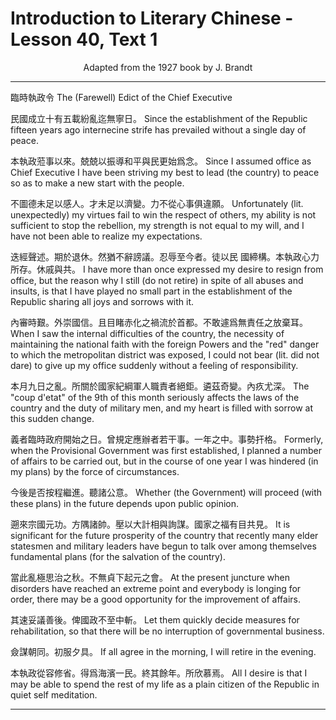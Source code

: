 # Introduction to Literary Chinese - Lesson 40, Text 1

<center>Adapted from the 1927 book by J. Brandt</center>

---

臨時執政令
The (Farewell) Edict of the Chief Executive

民國成立十有五載紛亂迄無寧日。
Since the establishment of the Republic fifteen years ago internecine strife has prevailed without a single day of peace.

本執政蒞事以來。兢兢以振導和平與民更始爲念。
Since I assumed office as Chief Executive I have been striving my best to lead (the country) to peace so as to make a new start with the people.

不圖德未足以感人。才未足以濟變。力不從心事俱違願。
Unfortunately (lit. unexpectedly) my virtues fail to win the respect of others, my ability is not sufficient to stop the rebellion, my strength is not equal to my will, and I have not been able to realize my expectations.

迭經聲述。期於退休。然猶不辭謗議。忍辱至今者。徒以民
國締構。本執政心力所存。休戚與共。
I have more than once expressed my desire to resign from office, but the reason why I still (do not retire) in spite of all abuses and insults, is that I have played no small part in the establishment of the Republic sharing all joys and sorrows with it.

內審時艱。外崇國信。且目睹赤化之禍流於首都。不敢遽爲無責任之放棄耳。
When I saw the internal difficulties of the country, the necessity of maintaining the national faith with the foreign Powers and the "red" danger to which the metropolitan district was exposed, I could not bear (lit. did not dare) to give up my office suddenly without a feeling of responsibility.

本月九日之亂。所關於國家紀綱軍人職責者絕鉅。遴茲奇變。內疚尤深。
The "coup d'etat" of the 9th of this month seriously affects the laws of the country and the duty of military men, and my heart is filled with sorrow at this sudden change.

義者臨時政府開始之日。曾規定應辦者若干事。一年之中。事勢扞格。
Formerly, when the Provisional Government was first established, I planned a number of affairs to be carried out, but in the course of one year I was hindered (in my plans) by the force of circumstances.

今後是否按程繼進。聽諸公意。
Whether (the Government) will proceed (with these plans) in the future depends upon public opinion.

遡來宗國元功。方隅諸帥。壓以大計相與詢謀。國家之福有目共見。
It is significant for the future prosperity of the country that recently many elder statesmen and military leaders have begun to talk over among themselves fundamental plans (for the salvation of the country).

當此亂極思治之秋。不無貞下起元之會。
At the present juncture when disorders have reached an extreme point and everybody is longing for order, there may be a good opportunity for the improvement of affairs.

其速妥議善後。俾國政不至中斬。
Let them quickly decide measures for rehabilitation, so that there will be no interruption of governmental business.

僉謀朝同。初服夕具。
If all agree in the morning, I will retire in the evening.

本執政從容修省。得爲海濱一民。終其餘年。所欣慕焉。
All I desire is that I may be able to spend the rest of my life as a plain citizen of the Republic in quiet self meditation.

---
